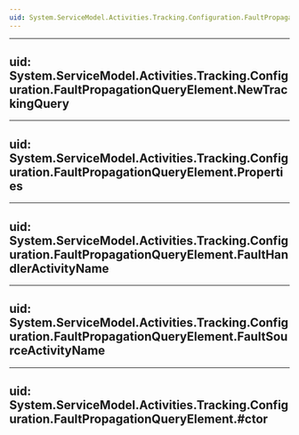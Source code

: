 ```yaml
---
uid: System.ServiceModel.Activities.Tracking.Configuration.FaultPropagationQueryElement
---
```


---
uid: System.ServiceModel.Activities.Tracking.Configuration.FaultPropagationQueryElement.NewTrackingQuery
---

---
uid: System.ServiceModel.Activities.Tracking.Configuration.FaultPropagationQueryElement.Properties
---

---
uid: System.ServiceModel.Activities.Tracking.Configuration.FaultPropagationQueryElement.FaultHandlerActivityName
---

---
uid: System.ServiceModel.Activities.Tracking.Configuration.FaultPropagationQueryElement.FaultSourceActivityName
---

---
uid: System.ServiceModel.Activities.Tracking.Configuration.FaultPropagationQueryElement.#ctor
---
